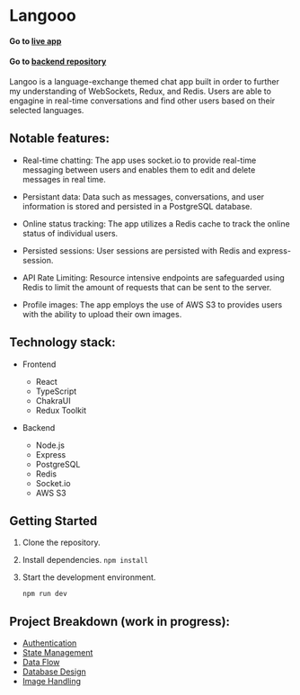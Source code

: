 # Langooo

#### Go to [live app](https://langoo-frontend-nf5u.vercel.app/)

#### Go to [backend repository](https://github.com/matthew-08/Langooo-Backend)

Langoo is a language-exchange themed chat app built in order to further my understanding of WebSockets, Redux, and Redis. Users are able to engagine in real-time conversations and find other users based on their selected languages.

## Notable features:

- Real-time chatting: The app uses socket.io to provide real-time messaging between users and enables them to edit and delete messages in real time.

- Persistant data: Data such as messages, conversations, and user information is stored and persisted in a PostgreSQL database.

- Online status tracking: The app utilizes a Redis cache to track the online status of individual users.

- Persisted sessions: User sessions are persisted with Redis and express-session.

- API Rate Limiting: Resource intensive endpoints are safeguarded using Redis to limit the amount of requests that can be sent to the server.

- Profile images: The app employs the use of AWS S3 to provides users with the ability to upload their own images.

## Technology stack:

- Frontend

  - React
  - TypeScript
  - ChakraUI
  - Redux Toolkit

- Backend

  - Node.js
  - Express
  - PostgreSQL
  - Redis
  - Socket.io
  - AWS S3

## Getting Started

1. Clone the repository.
2. Install dependencies.
   `npm install`

3. Start the development environment.

   `npm run dev`

## Project Breakdown (work in progress):

- [Authentication](project_breakdown/authentication.md)
- [State Management](project_breakdown/state-management.md)
- [Data Flow](project_breakdown/data-flow.md)
- [Database Design](project_breakdown/database-design.md)
- [Image Handling](project_breakdown/image-handling.md)
